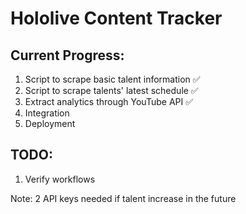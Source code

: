 # Hololive Content Tracker

## Current Progress:
1. Script to scrape basic talent information ✅
2. Script to scrape talents' latest schedule ✅
3. Extract analytics through YouTube API ✅ 
4. Integration
5. Deployment 

## TODO:
1. Verify workflows

Note: 2 API keys needed if talent increase in the future
